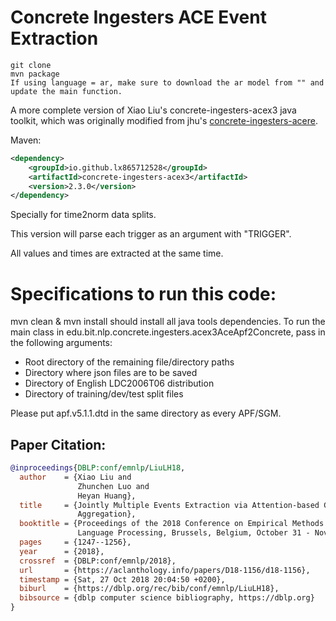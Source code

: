 # Concrete Ingesters ACE Event Extraction

```
git clone 
mvn package
If using language = ar, make sure to download the ar model from "" and update the main function.
```

A more complete version of Xiao Liu's concrete-ingesters-acex3 java toolkit, which was originally modified from jhu's [concrete-ingesters-acere](https://www.mvnrepository.com/artifact/edu.jhu.hlt/concrete-ingesters-acere).

Maven:
```xml
<dependency>
    <groupId>io.github.lx865712528</groupId>
    <artifactId>concrete-ingesters-acex3</artifactId>
    <version>2.3.0</version>
</dependency>
```

Specially for time2norm data splits.

This version will parse each trigger as an argument with "TRIGGER".

All values and times are extracted at the same time.

# Specifications to run this code:
mvn clean & mvn install should install all java tools dependencies. To run the main class in edu.bit.nlp.concrete.ingesters.acex3AceApf2Concrete, pass in the following arguments:
* Root directory of the remaining file/directory paths
* Directory where json files are to be saved
* Directory of English LDC2006T06 distribution
* Directory of training/dev/test split files

Please put apf.v5.1.1.dtd in the same directory as every APF/SGM.

## Paper Citation:

```bibtex
@inproceedings{DBLP:conf/emnlp/LiuLH18,
  author    = {Xiao Liu and
               Zhunchen Luo and
               Heyan Huang},
  title     = {Jointly Multiple Events Extraction via Attention-based Graph Information
               Aggregation},
  booktitle = {Proceedings of the 2018 Conference on Empirical Methods in Natural
               Language Processing, Brussels, Belgium, October 31 - November 4, 2018},
  pages     = {1247--1256},
  year      = {2018},
  crossref  = {DBLP:conf/emnlp/2018},
  url       = {https://aclanthology.info/papers/D18-1156/d18-1156},
  timestamp = {Sat, 27 Oct 2018 20:04:50 +0200},
  biburl    = {https://dblp.org/rec/bib/conf/emnlp/LiuLH18},
  bibsource = {dblp computer science bibliography, https://dblp.org}
}
```
